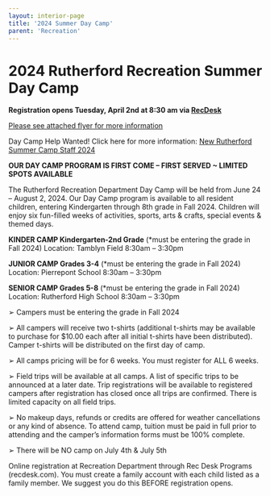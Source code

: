 ```yaml
---
layout: interior-page
title: '2024 Summer Day Camp'
parent: 'Recreation'
---
```


# 2024 Rutherford Recreation Summer Day Camp

**Registration opens Tuesday, April 2nd at 8:30 am via [RecDesk](https://rutherfordnj.recdesk.com/Community/Home)**
 
[Please see attached flyer for more information](https://storage.googleapis.com/static.rutherford-nj.com/recreation/2024%20summer%20camp%20flyer.pdf)
 
Day Camp Help Wanted! Click here for more information:  [New Rutherford Summer Camp Staff 2024](/summer-camp-counselors/)

**OUR DAY CAMP PROGRAM IS FIRST COME – FIRST SERVED ~ LIMITED SPOTS AVAILABLE**

The Rutherford Recreation Department Day Camp will be held from June 24 – August 2, 2024. Our Day Camp program is available to all resident children, entering Kindergarten through 8th grade in Fall 2024. Children will enjoy six fun-filled weeks of activities, sports, arts & crafts, special events & themed days.

**KINDER CAMP Kindergarten-2nd Grade** (*must be entering the grade in Fall 2024) Location: Tamblyn Field 8:30am – 3:30pm 

**JUNIOR CAMP Grades 3-4** (*must be entering the grade in Fall 2024) Location: Pierrepont School 8:30am – 3:30pm 

**SENIOR CAMP Grades 5-8** (*must be entering the grade in Fall 2024) Location: Rutherford High School 8:30am – 3:30pm

➢ Campers must be entering the grade in Fall 2024

➢ All campers will receive two t-shirts (additional t-shirts may be available to purchase for $10.00 each after all initial t-shirts have been distributed). Camper t-shirts will be distributed on the first day of camp.

➢ All camps pricing will be for 6 weeks. You must register for ALL 6 weeks.

➢ Field trips will be available at all camps. A list of specific trips to be announced at a later date. Trip registrations will be available to registered campers after registration has closed once all trips are confirmed. There is limited capacity on all field trips.

➢ No makeup days, refunds or credits are offered for weather cancellations or any kind of absence. To attend camp, tuition must be paid in full prior to attending and the camper’s information forms must be 100% complete.

➢ There will be NO camp on July 4th & July 5th

Online registration at Recreation Department through Rec Desk Programs (recdesk.com). You must create a family account with each child listed as a family member. We suggest you do this BEFORE registration opens.

